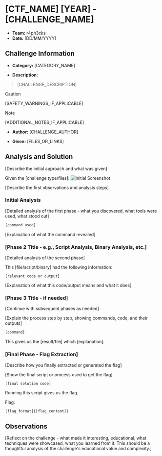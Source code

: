 # [CTF_NAME] [YEAR] - [CHALLENGE_NAME]

- **Team:** r4ph3cks
- **Date:** [DD/MM/YYYY]

## Challenge Information

- **Category:** [CATEGORY_NAME]

- **Description:**
> [CHALLENGE_DESCRIPTION]

> [!CAUTION]
> [SAFETY_WARNINGS_IF_APPLICABLE]

> [!NOTE]
> [ADDITIONAL_NOTES_IF_APPLICABLE]

- **Author:** [CHALLENGE_AUTHOR]

- **Given:** [FILES_OR_LINKS]

## Analysis and Solution

[Describe the initial approach and what was given]

Given the [challenge type/files]:
![Initial Screenshot](assets/[screenshot_name].png)

[Describe the first observations and analysis steps]

### Initial Analysis

[Detailed analysis of the first phase - what you discovered, what tools were used, what stood out]

```bash
[command used]
```

[Explanation of what the command revealed]

### [Phase 2 Title - e.g., Script Analysis, Binary Analysis, etc.]

[Detailed analysis of the second phase]

This [file/script/binary] had the following information:

```[language]
[relevant code or output]
```

[Explanation of what this code/output means and what it does]

### [Phase 3 Title - if needed]

[Continue with subsequent phases as needed]

[Explain the process step by step, showing commands, code, and their outputs]

```bash
[command]
```

This gives us the [result/file] which [explanation].

### [Final Phase - Flag Extraction]

[Describe how you finally extracted or generated the flag]

[Show the final script or process used to get the flag]

```python
[final solution code]
```

Running this script gives us the flag.

Flag:

```
[flag_format]{[flag_content]}
```

## Observations

[Reflect on the challenge - what made it interesting, educational, what techniques were showcased, what you learned from it. This should be a thoughtful analysis of the challenge's educational value and complexity.]